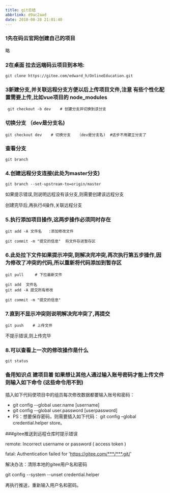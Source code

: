 ```yaml
---
title: git总结
abbrlink: d9ac2aad
date: 2018-08-28 21:01:40
---
```


###  1先在码云官网创建自己的项目

略

### 2在桌面 拉去远端码云项目到本地:

```vim
git clone https://gitee.com/edward_h/OnlineEducation.git
```

### 3新建分支,并关联远程分支方便以后上传项目文件,注意 有些个性化配置需要上传,比如vue项目的 node_modules

```
 git checkout -b dev    # 创建分支并切换到该分支
```

### 切换分支   （dev是分支名)

```vim
git checkout dev    # 切换分支   （dev是分支名)  #这步不用建立分支了
```

### 查看分支

```
git branch
```

### 4.创建远程分支连接(此处为master分支)

```
git branch --set-upstream-to=origin/master
```

如果提示错误,则说明远程没有该分支,则需要创建该远程分支

创建完毕后,再执行4操作,关联远程分支

### 5.执行添加项目操作,这两步操作必须同时存在

```vim
git add -A 文件名   :添加修改文件 

git commit -m "提交的信息"  将文件存进暂存区 
```

### 6.此处拉下文件如果提示冲突,则解决完冲突,再次执行第五步操作,因为修改了冲突的代码,所以重新将代码添加到暂存区

```
git pull     # 下拉最新文件
```

```vim
git add  文件名    
git add -A 提交所有修改

git commit -m "提交的信息" 

```

### 7.直到不显示冲突则说明解决完冲突了,再提交

```
git push    # 上传文件
```

不提示错误,则上传完毕

### 8.可以查看上一次的修改操作是什么

```vim
git status
```





### 备用知识点 建项目着 如果想让其他人通过输入账号密码才能上传文件 则输入如下命令  (这些命令用不到)

插入如下代码使项目中的组员每次修改数据都要输入账号和密码：

- git config --global user.name [username]
- git config --global user.password [userpassword]
- PS：想要保存密码，则需要插入如下代码： git config –global credential.helper store。



###gitee推送到远程仓库时提示错误

remote: Incorrect username or password ( access token )

fatal: Authentication failed for 'https://gitee.com/***/***.git/'

解决办法：清除本地的gitee用户名和密码

git config --system --unset credential.helper

再执行推送，重新输入用户名和密码。














